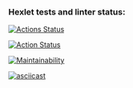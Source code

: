 ### Hexlet tests and linter status:
[![Actions Status](https://github.com/sonanor/python-project-lvl2/workflows/hexlet-check/badge.svg)](https://github.com/sonanor/python-project-lvl2/actions)

[![Action Status](https://github.com/sonanor/python-project-lvl2/workflows/PythonCI/badge.svg)](https://github.com/sonanor/python-project-lvl2/actions)

[![Maintainability](https://api.codeclimate.com/v1/badges/1301ae6fd11c6b89cc47/maintainability)](https://codeclimate.com/github/sonanor/python-project-lvl2/maintainability)

[![asciicast](https://asciinema.org/a/bS7Bhr5Nq0ee8IDPJiQwwtuTi.svg)](https://asciinema.org/a/bS7Bhr5Nq0ee8IDPJiQwwtuTi)